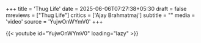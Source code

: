 +++
title = 'Thug Life'
date = 2025-06-06T07:27:38+05:30
draft = false
mreviews = ["Thug Life"]
critics = ['Ajay Brahmatmaj']
subtitle = ""
media = 'video'
source = 'YujwOnWYmV0'
+++

{{< youtube id="YujwOnWYmV0" loading="lazy" >}}
